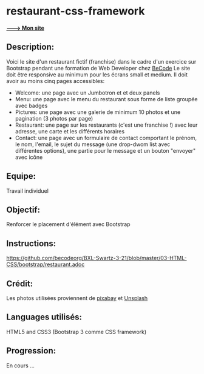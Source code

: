 # restaurant-css-framework
**[ ---> Mon site](https://olivierpeeters73.github.io/restaurant-css-framework)**

## Description:
Voici le site d'un restaurant fictif (franchise) dans le cadre d'un exercice sur Bootstrap pendant une formation de Web Developer chez [BeCode](https://becode.org/)
Le site doit être responsive au minimum pour les écrans small et medium.
Il doit avoir au moins cinq pages accessibles:

* Welcome: une page avec un Jumbotron et et deux panels
* Menu: une page avec le menu du restaurant sous forme de liste groupée avec badges
* Pictures: une page avec une galerie de minimum 10 photos et une pagination (3 photos par page)
* Restaurant: une page sur les restaurants (c'est une franchise !) avec leur adresse, une carte et les différents horaires
* Contact: une page avec un formulaire de contact comportant le prénom, le nom, l'email, le sujet du message (une drop-dwom list avec différentes options), une partie pour le message et un bouton "envoyer" avec icône


## Equipe:
Travail individuel


## Objectif:
Renforcer le placement d'élément avec Bootstrap


## Instructions:
https://github.com/becodeorg/BXL-Swartz-3-21/blob/master/03-HTML-CSS/bootstrap/restaurant.adoc


## Crédit:
Les photos utilisées proviennent de [pixabay](https://pixabay.com/fr/) et [Unsplash](https://unsplash.com/)


## Languages utilisés:
HTML5 and CSS3
(Bootstrap 3 comme CSS framework)


## Progression:
En cours ...

